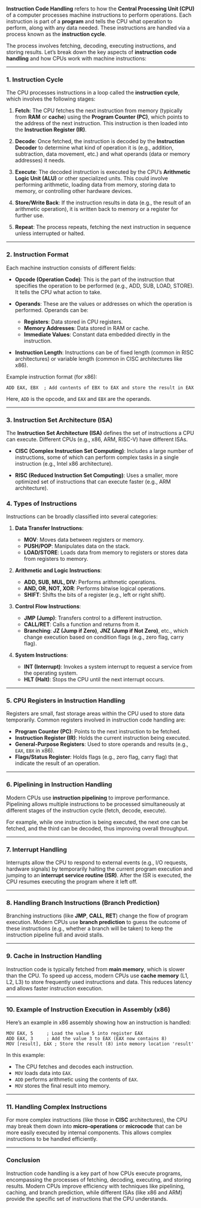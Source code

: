 **Instruction Code Handling** refers to how the **Central Processing Unit (CPU)** of a computer processes machine instructions to perform operations. Each instruction is part of a **program** and tells the CPU what operation to perform, along with any data needed. These instructions are handled via a process known as the **instruction cycle**.

The process involves fetching, decoding, executing instructions, and storing results. Let’s break down the key aspects of **instruction code handling** and how CPUs work with machine instructions:

---

### **1. Instruction Cycle**
The CPU processes instructions in a loop called the **instruction cycle**, which involves the following stages:

1. **Fetch**: The CPU fetches the next instruction from memory (typically from **RAM** or **cache**) using the **Program Counter (PC)**, which points to the address of the next instruction. This instruction is then loaded into the **Instruction Register (IR)**.

2. **Decode**: Once fetched, the instruction is decoded by the **Instruction Decoder** to determine what kind of operation it is (e.g., addition, subtraction, data movement, etc.) and what operands (data or memory addresses) it needs.

3. **Execute**: The decoded instruction is executed by the CPU’s **Arithmetic Logic Unit (ALU)** or other specialized units. This could involve performing arithmetic, loading data from memory, storing data to memory, or controlling other hardware devices.

4. **Store/Write Back**: If the instruction results in data (e.g., the result of an arithmetic operation), it is written back to memory or a register for further use.

5. **Repeat**: The process repeats, fetching the next instruction in sequence unless interrupted or halted.

---

### **2. Instruction Format**
Each machine instruction consists of different fields:

- **Opcode (Operation Code)**: This is the part of the instruction that specifies the operation to be performed (e.g., ADD, SUB, LOAD, STORE). It tells the CPU what action to take.
  
- **Operands**: These are the values or addresses on which the operation is performed. Operands can be:
  - **Registers**: Data stored in CPU registers.
  - **Memory Addresses**: Data stored in RAM or cache.
  - **Immediate Values**: Constant data embedded directly in the instruction.

- **Instruction Length**: Instructions can be of fixed length (common in RISC architectures) or variable length (common in CISC architectures like x86).

Example instruction format (for x86):
```
ADD EAX, EBX  ; Add contents of EBX to EAX and store the result in EAX
```
Here, `ADD` is the opcode, and `EAX` and `EBX` are the operands.

---

### **3. Instruction Set Architecture (ISA)**
The **Instruction Set Architecture (ISA)** defines the set of instructions a CPU can execute. Different CPUs (e.g., x86, ARM, RISC-V) have different ISAs.

- **CISC (Complex Instruction Set Computing)**: Includes a large number of instructions, some of which can perform complex tasks in a single instruction (e.g., Intel x86 architecture).
  
- **RISC (Reduced Instruction Set Computing)**: Uses a smaller, more optimized set of instructions that can execute faster (e.g., ARM architecture).

### **4. Types of Instructions**
Instructions can be broadly classified into several categories:

1. **Data Transfer Instructions**:
   - **MOV**: Moves data between registers or memory.
   - **PUSH/POP**: Manipulates data on the stack.
   - **LOAD/STORE**: Loads data from memory to registers or stores data from registers to memory.

2. **Arithmetic and Logic Instructions**:
   - **ADD, SUB, MUL, DIV**: Performs arithmetic operations.
   - **AND, OR, NOT, XOR**: Performs bitwise logical operations.
   - **SHIFT**: Shifts the bits of a register (e.g., left or right shift).

3. **Control Flow Instructions**:
   - **JMP (Jump)**: Transfers control to a different instruction.
   - **CALL/RET**: Calls a function and returns from it.
   - **Branching**: **JZ (Jump if Zero)**, **JNZ (Jump if Not Zero)**, etc., which change execution based on condition flags (e.g., zero flag, carry flag).

4. **System Instructions**:
   - **INT (Interrupt)**: Invokes a system interrupt to request a service from the operating system.
   - **HLT (Halt)**: Stops the CPU until the next interrupt occurs.

---

### **5. CPU Registers in Instruction Handling**
Registers are small, fast storage areas within the CPU used to store data temporarily. Common registers involved in instruction code handling are:

- **Program Counter (PC)**: Points to the next instruction to be fetched.
- **Instruction Register (IR)**: Holds the current instruction being executed.
- **General-Purpose Registers**: Used to store operands and results (e.g., `EAX`, `EBX` in x86).
- **Flags/Status Register**: Holds flags (e.g., zero flag, carry flag) that indicate the result of an operation.

---

### **6. Pipelining in Instruction Handling**
Modern CPUs use **instruction pipelining** to improve performance. Pipelining allows multiple instructions to be processed simultaneously at different stages of the instruction cycle (fetch, decode, execute).

For example, while one instruction is being executed, the next one can be fetched, and the third can be decoded, thus improving overall throughput.

---

### **7. Interrupt Handling**
Interrupts allow the CPU to respond to external events (e.g., I/O requests, hardware signals) by temporarily halting the current program execution and jumping to an **interrupt service routine (ISR)**. After the ISR is executed, the CPU resumes executing the program where it left off.

---

### **8. Handling Branch Instructions (Branch Prediction)**
Branching instructions (like **JMP**, **CALL**, **RET**) change the flow of program execution. Modern CPUs use **branch prediction** to guess the outcome of these instructions (e.g., whether a branch will be taken) to keep the instruction pipeline full and avoid stalls.

---

### **9. Cache in Instruction Handling**
Instruction code is typically fetched from **main memory**, which is slower than the CPU. To speed up access, modern CPUs use **cache memory** (L1, L2, L3) to store frequently used instructions and data. This reduces latency and allows faster instruction execution.

---

### **10. Example of Instruction Execution in Assembly (x86)**
Here’s an example in x86 assembly showing how an instruction is handled:

```assembly
MOV EAX, 5     ; Load the value 5 into register EAX
ADD EAX, 3     ; Add the value 3 to EAX (EAX now contains 8)
MOV [result], EAX ; Store the result (8) into memory location 'result'
```

In this example:
- The CPU fetches and decodes each instruction.
- `MOV` loads data into `EAX`.
- `ADD` performs arithmetic using the contents of `EAX`.
- `MOV` stores the final result into memory.

---

### **11. Handling Complex Instructions**
For more complex instructions (like those in **CISC** architectures), the CPU may break them down into **micro-operations** or **microcode** that can be more easily executed by internal components. This allows complex instructions to be handled efficiently.

---

### **Conclusion**
Instruction code handling is a key part of how CPUs execute programs, encompassing the processes of fetching, decoding, executing, and storing results. Modern CPUs improve efficiency with techniques like pipelining, caching, and branch prediction, while different ISAs (like x86 and ARM) provide the specific set of instructions that the CPU understands.
